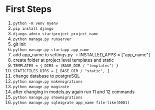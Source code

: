 # First Steps

1. `python -m venv myenv`
2. `pip install django`
3. `django-admin startproject project_name`
4. `python manage.py runserver`
5. git init
6. `python manage.py startapp app_name`
7. add app_name to settings.py -> INSTALLED_APPS = ["app_name"]
8. create folder at project level templates and static
9. `TEMPLATES = { DIRS = [BASE_DIR / "templates"] }`
10. `STATICFILES_DIRS = [ BASE_DIR / "static", ]`
11. change database to postgreSQL
12. `python manage.py makemigrations`
13. `python manage.py magirate`
14. after changing in models.py again run 11 and 12 commands
15. `python manage.py showmigrations`
16. `python manage.py sqlmigrate app_name file-like(0001)`
